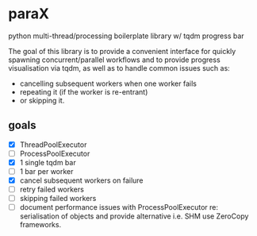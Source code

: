 # paraX
python multi-thread/processing boilerplate library w/ tqdm progress bar

The goal of this library is to provide a convenient interface for quickly spawning concurrent/parallel workflows
and to provide progress visualisation via tqdm, 
as well as to handle common issues such as:
- cancelling subsequent workers when one worker fails
- repeating it (if the worker is re-entrant)
- or skipping it.

## goals
- [x] ThreadPoolExecutor
- [ ] ProcessPoolExecutor
- [x] 1 single tqdm bar
- [ ] 1 bar per worker
- [x] cancel subsequent workers on failure
- [ ] retry failed workers
- [ ] skipping failed workers
- [ ] document performance issues with ProcessPoolExecutor re: serialisation of objects and provide alternative i.e. SHM use ZeroCopy frameworks.
